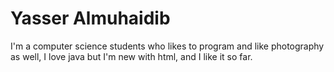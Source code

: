
<!DOCTYPE html>
<html>
<body>

<h1>Yasser Almuhaidib</h1>

<p>I'm a computer science students who likes to program and like photography as well, I love java but I'm new with html, and I like it so far.</p>

</body>
</html>
